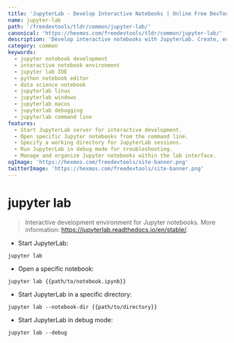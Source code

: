 ```yaml
---
title: 'JupyterLab - Develop Interactive Notebooks | Online Free DevTools by Hexmos'
name: jupyter-lab
path: '/freedevtools/tldr/common/jupyter-lab/'
canonical: 'https://hexmos.com/freedevtools/tldr/common/jupyter-lab/'
description: 'Develop interactive notebooks with JupyterLab. Create, edit, and run Jupyter notebooks seamlessly using this development environment. Free online tool, no registration required.'
category: common
keywords:
  - jupyter notebook development
  - interactive notebook environment
  - jupyter lab IDE
  - python notebook editor
  - data science notebook
  - jupyterlab linux
  - jupyterlab windows
  - jupyterlab macos
  - jupyterlab debugging
  - jupyterlab command line
features:
  - Start JupyterLab server for interactive development.
  - Open specific Jupyter notebooks from the command line.
  - Specify a working directory for JupyterLab sessions.
  - Run JupyterLab in debug mode for troubleshooting.
  - Manage and organize Jupyter notebooks within the lab interface.
ogImage: 'https://hexmos.com/freedevtools/site-banner.png'
twitterImage: 'https://hexmos.com/freedevtools/site-banner.png'
---
```


# jupyter lab

> Interactive development environment for Jupyter notebooks.
> More information: <https://jupyterlab.readthedocs.io/en/stable/>.

- Start JupyterLab:

`jupyter lab`

- Open a specific notebook:

`jupyter lab {{path/to/notebook.ipynb}}`

- Start JupyterLab in a specific directory:

`jupyter lab --notebook-dir {{path/to/directory}}`

- Start JupyterLab in debug mode:

`jupyter lab --debug`
